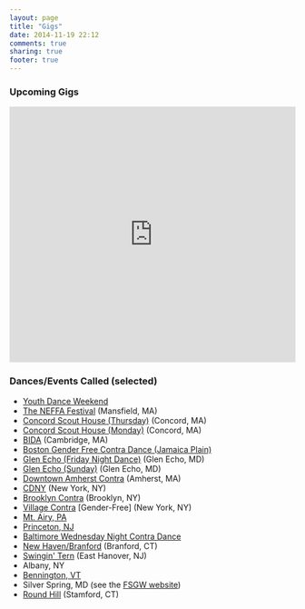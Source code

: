 ```yaml
---
layout: page
title: "Gigs"
date: 2014-11-19 22:12
comments: true
sharing: true
footer: true
---
```

<h3 class="horizline">Upcoming Gigs</h3>

<iframe src="https://www.google.com/calendar/embed?showTitle=0&amp;showPrint=0&amp;showCalendars=0&amp;showTz=0&amp;mode=AGENDA&amp;height=450&amp;wkst=1&amp;bgcolor=%23FFFFFF&amp;src=ujcjbnqd00sm2krhbn2b8vg14k%40group.calendar.google.com&amp;color=%23182C57&amp;ctz=America%2FNew_York" style=" border-width:0 " width="100%" height="450" frameborder="0" scrolling="no"></iframe>

<a id="past"></a>
<h3 class="horizline">Dances/Events Called (selected)</h3>

* [Youth Dance Weekend](//youthdanceweekend.org)
* [The NEFFA Festival](//www.neffa.org/What_is_Festival.html) (Mansfield, MA)
* [Concord Scout House (Thursday)](//www.neffa.org/Thurs.html) (Concord, MA)
* [Concord Scout House (Monday)](//mondaycontras.com/) (Concord, MA) 
* [BIDA](//bidadance.org/) (Cambridge, MA)
* [Boston Gender Free Contra Dance (Jamaica Plain)](//lcfd.org/jp/)
* [Glen Echo (Friday Night Dance)](//fridaynightdance.org/) (Glen Echo, MD)
* [Glen Echo (Sunday)](//fsgw.org/myorgnet/public.php?Org=fsgw&ProgramID=5&NoTitle=1) (Glen Echo, MD)
* [Downtown Amherst Contra](//amherstcontra.org/Amherst_Contradance/Home.html) (Amherst, MA)
* [CDNY](//cdny.org/) (New York, NY)
* [Brooklyn Contra](//brooklyncontra.wordpress.com/) (Brooklyn, NY)
* [Village Contra](//www.villagecontra.org/) [Gender-Free] (New York, NY)
* [Mt. Airy, PA](//www.thursdaycontra.com/)
* [Princeton, NJ](//princetoncountrydancers.org/)
* [Baltimore Wednesday Night Contra Dance](//www.bfms.org/squarecontra.php)
* [New Haven/Branford](//www.ctcontra.com/nhcd/) (Branford, CT)
* [Swingin' Tern](//folkproject.org/swtern/swtern.shtml) (East Hanover, NJ)
* Albany, NY
* [Bennington, VT](//www.benningtondance.org/)
* Silver Spring, MD (see the [FSGW website](//fsgw.org/myorgnet/public.php))
* [Round Hill](//www.roundhill.net/) (Stamford, CT)
